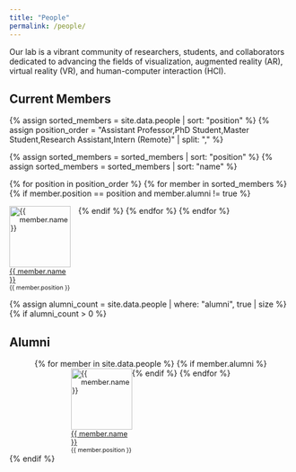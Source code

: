 ```yaml
---
title: "People"
permalink: /people/
---
```


<!-- We're looking for 1-2 PhD students passionate about data visualization, AR/VR, and human-computer interaction to join VVAI Lab in Fall 2025. If you're ready to push the boundaries in these fields, please email your CV!

Please also complete the expression of interest form [https://forms.gle/z3ynVaXrZtsHTVqx8](https://forms.gle/z3ynVaXrZtsHTVqx8) if you are interested! -->

Our lab is a vibrant community of researchers, students, and collaborators dedicated to advancing the fields of visualization, augmented reality (AR), virtual reality (VR), and human-computer interaction (HCI).

## Current Members

{% assign sorted_members = site.data.people | sort: "position" %}
{% assign position_order = "Assistant Professor,PhD Student,Master Student,Research Assistant,Intern (Remote)" | split: "," %}

{% assign sorted_members = sorted_members | sort: "position" %}
{% assign sorted_members = sorted_members | sort: "name" %}

<div style="display: flex; flex-wrap: wrap; gap: 1em">
{% for position in position_order %}
  {% for member in sorted_members %}
    {% if member.position == position and member.alumni != true %}
      <div style="display: flex; flex-direction: column; width: 8.5em; font-size: 0.8rem">
          <a href="{{ member.personal_url }}">
          <img src="/assets/images/people/{{ member.avatar }}" alt="{{ member.name }}" style="width: 8.5em; height: 8.5em; object-fit: cover;">
              <div>
              {{ member.name }}
              </div>
          </a>
          <small>
            {{ member.position }}
          </small>
      </div>
    {% endif %}
  {% endfor %}
{% endfor %}
</div>

{% assign alumni_count = site.data.people | where: "alumni", true | size %}
{% if alumni_count > 0 %}
## Alumni
<div style="display: flex; flex-wrap: wrap; justify-content: center;">
{% for member in site.data.people %}
{% if member.alumni %}
<div style="display: flex; flex-direction: column; width: 8.5em; font-size: 0.8rem">
    <a href="{{ member.personal_url }}">
    <img src="/assets/images/people/{{ member.avatar }}" alt="{{ member.name }}" style="width: 8.5em; height: 8.5em; object-fit: cover;">
        <div>
        {{ member.name }}
        </div>
    </a>
    <small>
      {{ member.position }}
    </small>
</div>
{% endif %}
{% endfor %}
</div>
{% endif %}
